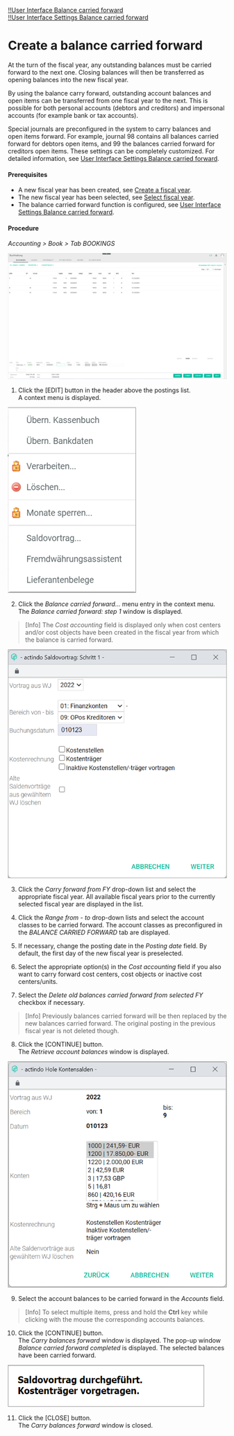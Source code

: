 [!!User Interface Balance carried forward](../UserInterface/01_Book.md#balance-carried-forward)  
[!!User Interface Settings Balance carried forward](../UserInterface/02h_BalanceCarriedForward.md)  


# Create a balance carried forward

At the turn of the fiscal year, any outstanding balances must be carried forward to the next one. Closing balances will then be transferred as opening balances into the new fiscal year.

By using the balance carry forward, outstanding account balances and open items can be transferred from one fiscal year to the next. This is possible for both personal accounts (debtors and creditors) and impersonal accounts (for example bank or tax accounts).

Special journals are preconfigured in the system to carry balances and open items forward. For example, journal 98 contains all balances carried forward for debtors open items, and 99 the balances carried forward for creditors open items. These settings can be completely customized. For detailed information, see [User Interface Settings Balance carried forward](../UserInterface/02h_BalanceCarriedForward.md).

#### Prerequisites

- A new fiscal year has been created, see [Create a fiscal year](../Integration04_ManageFiscalYear.md#create-a-fiscal-year).
- The new fiscal year has been selected, see [Select fiscal year](./01_SelectFiscalYear.md).
- The balance carried forward function is configured, see [User Interface Settings Balance carried forward](../UserInterface/02h_BalanceCarriedForward.md).

#### Procedure

*Accounting > Book > Tab BOOKINGS*

![Postings](../../Assets/Screenshots/RetailSuiteAccounting/Book/Bookings/Bookings.png "[Postings]")

1. Click the [EDIT] button in the header above the postings list.  
A context menu is displayed.

  ![Edit](../../Assets/Screenshots/RetailSuiteAccounting/Book/Edit.png "[Edit]")

2. Click the *Balance carried forward...* menu entry in the context menu.     
  The *Balance carried forward: step 1* window is displayed.

  > [Info] The *Cost accounting* field is displayed only when cost centers and/or cost objects have been created in the fiscal year from which the balance is carried forward.

  ![Balance carried forward: step 1](../../Assets/Screenshots/RetailSuiteAccounting/Book/BalanceCarriedForward01.png "[Balance carried forward: step 1]")  



3. Click the *Carry forward from FY* drop-down list and select the appropriate fiscal year. All available fiscal years prior to the currently selected fiscal year are displayed in the list.

4. Click the *Range from - to* drop-down lists and select the account classes to be carried forward. The account classes as preconfigured in the *BALANCE CARRIED FORWARD* tab are displayed.

5. If necessary, change the posting date in the *Posting date* field. By default, the first day of the new fiscal year is preselected.

6. Select the appropriate option(s) in the *Cost accounting* field if you also want to carry forward cost centers, cost objects or inactive cost centers/units.

7. Select the *Delete old balances carried forward from selected FY* checkbox if necessary.

  > [Info] Previously balances carried forward will be then replaced by the new balances carried forward. The original posting in the previous fiscal year is not deleted though.

[comment]: <> (Stimmt das so?)

8. Click the [CONTINUE] button.  
The *Retrieve account balances* window is displayed.

  ![Retrieve account balances](../../Assets/Screenshots/RetailSuiteAccounting/Book/RetrieveAccountBalances.png "[Retrieve account balances]")


9. Select the account balances to be carried forward in the *Accounts* field.

  > [Info] To select multiple items, press and hold the **Ctrl** key while clicking with the mouse the corresponding accounts balances.

10. Click the [CONTINUE] button.  
The *Carry balances forward* window is displayed. The pop-up window *Balance carried forward completed* is displayed. The selected balances have been carried forward.

  ![Balance carried forward completed](../../Assets/Screenshots/RetailSuiteAccounting/Book/BalanceCarriedForwardCompleted02.png "[Balance carried forward completed]")


11. Click the [CLOSE] button.  
The *Carry balances forward* window is closed.
